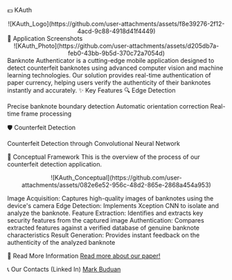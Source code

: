 💵 KAuth
<div align="center">
  ![KAuth_Logo](https://github.com/user-attachments/assets/f8e39276-2f12-4acd-9c88-4918d41f4449)
</div>
📱 Application Screenshots
<div align="center">
  ![KAuth_Photo](https://github.com/user-attachments/assets/d205db7a-feb0-43bb-9b5d-370c72a7054d)
</div>
Banknote Authenticator is a cutting-edge mobile application designed to detect counterfeit banknotes using advanced computer vision and machine learning technologies. Our solution provides real-time authentication of paper currency, helping users verify the authenticity of their banknotes instantly and accurately.
✨ Key Features
🔍 Edge Detection

Precise banknote boundary detection
Automatic orientation correction
Real-time frame processing

🛡️ Counterfeit Detection

Counterfeit Detection through Convolutional Neural Network


🎯 Conceptual Framework
This is the overview of the process of our counterfeit detection application.
<div align="center">
  ![KAuth_Conceptual](https://github.com/user-attachments/assets/082e6e52-956c-48d2-865e-2868a454a953)
</div>

Image Acquisition: Captures high-quality images of banknotes using the device's camera
Edge Detection: Implements Xception CNN to isolate and analyze the banknote.
Feature Extraction: Identifies and extracts key security features from the captured image
Authentication: Compares extracted features against a verified database of genuine banknote characteristics
Result Generation: Provides instant feedback on the authenticity of the analyzed banknote

📄 Read More Information 
<a href="https://drive.google.com/file/d/1BKMZvWK2EwCtGu8JyNbnzfgY_Y9h3-eW/view?usp=drive_link">Read more about our paper!</a>

📞 Our Contacts (Linked In)
<a href="https://www.linkedin.com/in/mark-buduan-4660a4337/">Mark Buduan</a>
